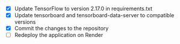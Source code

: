 - [x] Update TensorFlow to version 2.17.0 in requirements.txt
- [x] Update tensorboard and tensorboard-data-server to compatible versions
- [x] Commit the changes to the repository
- [ ] Redeploy the application on Render
